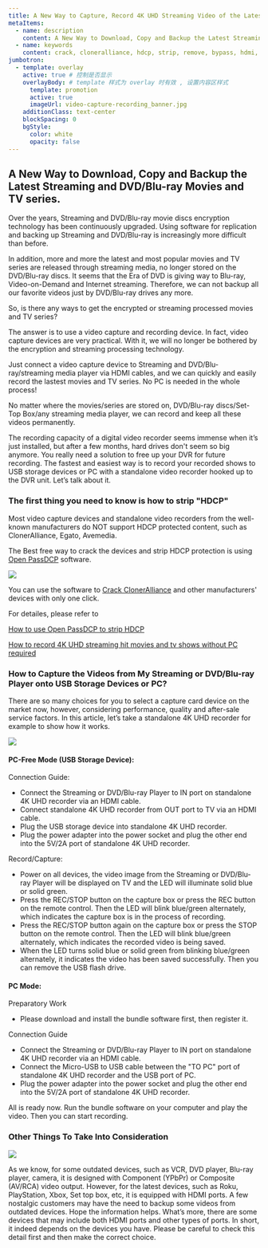 ```yaml
---
title: A New Way to Capture, Record 4K UHD Streaming Video of the Latest Movies and TV series.
metaItems:
  - name: description
    content: A New Way to Download, Copy and Backup the Latest Streaming and DVD/Blu-ray Movies and TV series. Over the years, Streaming and DVD/Blu-ray movie discs encryption technology has been continuously upgraded. Using software for replication and backing up Streaming and DVD/Blu-ray is increasingly more difficult than before.
  - name: keywords
    content: crack, cloneralliance, hdcp, strip, remove, bypass, hdmi, open, passdcp, splitter, streaming, 4k, uhd 
jumbotron:
  - template: overlay
    active: true # 控制是否显示
    overlayBody: # template 样式为 overlay 时有效 , 设置内容区样式
      template: promotion
      active: true
      imageUrl: video-capture-recording_banner.jpg
    additionClass: text-center
    blockSpacing: 0
    bgStyle:
      color: white
      opacity: false   
---
```




## A New Way to Download, Copy and Backup the Latest Streaming and DVD/Blu-ray Movies and TV series.

Over the years, Streaming and DVD/Blu-ray movie discs encryption technology has been continuously upgraded. Using software for replication and backing up Streaming and DVD/Blu-ray is increasingly more difficult than before.

In addition, more and more the latest and most popular movies and TV series are released through streaming media, no longer stored on the DVD/Blu-ray discs. It seems that the Era of DVD is giving way to Blu-ray, Video-on-Demand and Internet streaming. Therefore, we can not backup all our favorite videos just by DVD/Blu-ray drives any more.

So, is there any ways to get the encrypted or streaming processed movies and TV series?

The answer is to use a video capture and recording device. In fact, video capture devices are very practical. With it, we will no longer be bothered by the encryption and streaming processing technology.

Just connect a video capture device to Streaming and DVD/Blu-ray/streaming media player via HDMI cables, and we can quickly and easily record the lastest movies and TV series. No PC is needed in the whole process!

No matter where the movies/series are stored on, DVD/Blu-ray discs/Set-Top Box/any streaming media player, we can record and keep all these videos permanently.

The recording capacity of a digital video recorder seems immense when it’s just installed, but after a few months, hard drives don't seem so big anymore. You really need a solution to free up your DVR for future recording. The fastest and easiest way is to record your recorded shows to USB storage devices or PC with a standalone video recorder hooked up to the DVR unit. Let’s talk about it.

### The first thing you need to know is how to strip "HDCP"

Most video capture devices and standalone video recorders from the well-known manufacturers do NOT support HDCP protected content, such as ClonerAlliance, Egato, Avemedia.

The Best free way to crack the devices and strip HDCP protection is using [Open PassDCP](/open-passdcp/) software.

![]({imageUrl}opd-deskIcon.png)

You can use the software to [Crack ClonerAlliance](/open-passdcp/) and other manufacturers' devices with only one click.

For detailes, please refer to

[How to use Open PassDCP to strip HDCP]({kbUrl}how_to_use_open_passdcp_to_strip_hdcp_452.html)

[How to record 4K UHD streaming hit movies and tv shows without PC required]({kbUrl}how_to_record_4k_uhd_streaming_hit_movies_and_tv_shows_without_pc_required_453.html)


### How to Capture the Videos from My Streaming or DVD/Blu-ray Player onto USB Storage Devices or PC?

There are so many choices for you to select a capture card device on the market now, however, considering performance, quality and after-sale service factors. In this article, let’s take a standalone 4K UHD recorder for example to show how it works.

![]({imageUrl}video-capture-recording_uhd-recorder.jpg)

#### PC-Free Mode (USB Storage Device):

Connection Guide:

*   Connect the Streaming or DVD/Blu-ray Player to IN port on standalone 4K UHD recorder via an HDMI cable.
*   Connect standalone 4K UHD recorder from OUT port to TV via an HDMI cable.
*   Plug the USB storage device into standalone 4K UHD recorder.
*   Plug the power adapter into the power socket and plug the other end into the 5V/2A port of standalone 4K UHD recorder.

Record/Capture:

*   Power on all devices, the video image from the Streaming or DVD/Blu-ray Player will be displayed on TV and the LED will illuminate solid blue or solid green.
*   Press the REC/STOP button on the capture box or press the REC button on the remote control. Then the LED will blink blue/green alternately, which indicates the capture box is in the process of recording.
*   Press the REC/STOP button again on the capture box or press the STOP button on the remote control. Then the LED will blink blue/green alternately, which indicates the recorded video is being saved.
*   When the LED turns solid blue or solid green from blinking blue/green alternately, it indicates the video has been saved successfully. Then you can remove the USB flash drive.


#### PC Mode:

Preparatory Work

*   Please download and install the bundle software first, then register it.

Connection Guide

*   Connect the Streaming or DVD/Blu-ray Player to IN port on standalone 4K UHD recorder via an HDMI cable.
*   Connect the Micro-USB to USB cable between the "TO PC" port of standalone 4K UHD recorder and the USB port of PC.
*   Plug the power adapter into the power socket and plug the other end into the 5V/2A port of standalone 4K UHD recorder.

All is ready now. Run the bundle software on your computer and play the video. Then you can start recording.


### Other Things To Take Into Consideration

![]({imageUrl}video-capture-recording_other-ports.jpg)

As we know, for some outdated devices, such as VCR, DVD player, Blu-ray player, camera, it is designed with Component (YPbPr) or Composite (AV/RCA) video output. However, for the latest devices, such as Roku, PlayStation, Xbox, Set top box, etc, it is equipped with HDMI ports. A few nostalgic customers may have the need to backup some videos from outdated devices. Hope the information helps. What’s more, there are some devices that may include both HDMI ports and other types of ports. In short, it indeed depends on the devices you have. Please be careful to check this detail first and then make the correct choice.

